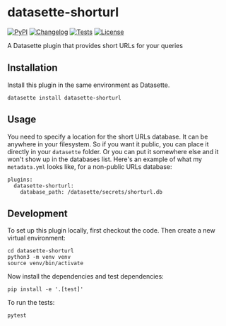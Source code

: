 # datasette-shorturl

[![PyPI](https://img.shields.io/pypi/v/datasette-shorturl.svg)](https://pypi.org/project/datasette-shorturl/)
[![Changelog](https://img.shields.io/github/v/release/brandonrobertz/datasette-shorturl?include_prereleases&label=changelog)](https://github.com/brandonrobertz/datasette-shorturl/releases)
[![Tests](https://github.com/brandonrobertz/datasette-shorturl/workflows/Test/badge.svg)](https://github.com/brandonrobertz/datasette-shorturl/actions?query=workflow%3ATest)
[![License](https://img.shields.io/badge/license-Apache%202.0-blue.svg)](https://github.com/brandonrobertz/datasette-shorturl/blob/main/LICENSE)

A Datasette plugin that provides short URLs for your queries

## Installation

Install this plugin in the same environment as Datasette.

    datasette install datasette-shorturl

## Usage

You need to specify a location for the short URLs database. It can be anywhere in your filesystem. So if you want it public, you can place it directly in your `datasette` folder. Or you can put it somewhere else and it won't show up in the databases list. Here's an example of what my `metadata.yml` looks like, for a non-public URLs database:

```
plugins:
  datasette-shorturl:
    database_path: /datasette/secrets/shorturl.db
```

## Development

To set up this plugin locally, first checkout the code. Then create a new virtual environment:

    cd datasette-shorturl
    python3 -m venv venv
    source venv/bin/activate

Now install the dependencies and test dependencies:

    pip install -e '.[test]'

To run the tests:

    pytest
